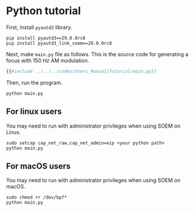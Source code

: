 # Python tutorial

First, install `pyautd3` library.

```shell
pip install pyautd3==29.0.0rc8
pip install pyautd3_link_soem==29.0.0rc8
```

Next, make `main.py` file as follows.
This is the source code for generating a focus with $\SI{150}{Hz}$ AM modulation. 

```python,filename=main.py
{{#include ../../../codes/Users_Manual/Tutorial/main.py}}
```

Then, run the program.

```shell
python main.py
```

## For linux users

You may need to run with administrator privileges when using SOEM on Linux.

```shell
sudo setcap cap_net_raw,cap_net_admin=eip <your python path>
python main.py
```

## For macOS users

You may need to run with administrator privileges when using SOEM on macOS.

```shell
sudo chmod +r /dev/bpf*
python main.py
```

